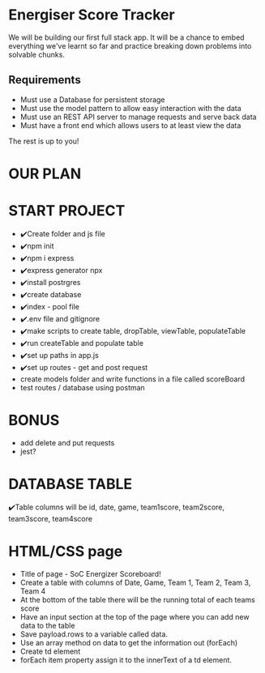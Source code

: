 # Energiser Score Tracker

We will be building our first full stack app. It will be a chance to embed everything we've learnt so far and practice breaking down problems into solvable chunks.

## Requirements

- Must use a Database for persistent storage
- Must use the model pattern to allow easy interaction with the data
- Must use an REST API server to manage requests and serve back data
- Must have a front end which allows users to at least view the data

The rest is up to you!

# OUR PLAN

# START PROJECT

- ✔️Create folder and js file
- ✔️npm init
- ✔️npm i express
- ✔️express generator npx
- ✔️install postrgres
- ✔️create database
- ✔️index - pool file
- ✔️.env file and gitignore
- ✔️make scripts to create table, dropTable, viewTable, populateTable
- ✔️run createTable and populate table
- ✔️set up paths in app.js
- ✔️set up routes - get and post request
- create models folder and write functions in a file called scoreBoard
- test routes / database using postman

# BONUS

- add delete and put requests
- jest?

# DATABASE TABLE

✔️Table columns will be id, date, game, team1score, team2score, team3score, team4score

# HTML/CSS page

- Title of page - SoC Energizer Scoreboard!
- Create a table with columns of Date, Game, Team 1, Team 2, Team 3, Team 4
- At the bottom of the table there will be the running total of each teams score
- Have an input section at the top of the page where you can add new data to the table
- Save payload.rows to a variable called data.
- Use an array method on data to get the information out (forEach)
- Create td element
- forEach item property assign it to the innerText of a td element. 
